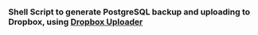 ### Shell Script to generate PostgreSQL backup and uploading to Dropbox, using [Dropbox Uploader](https://github.com/andreafabrizi/Dropbox-Uploader)

